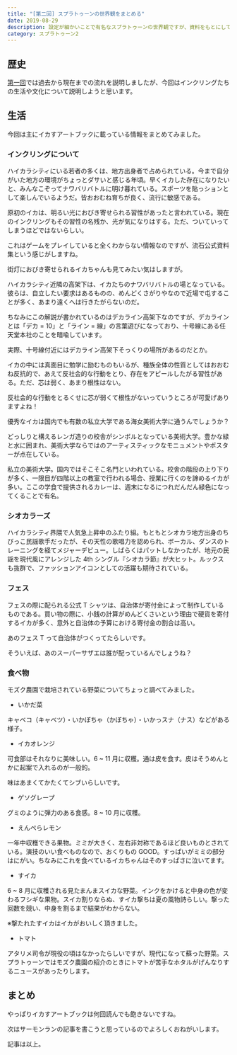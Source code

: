 ```yaml
---
title: "[第二回] スプラトゥーンの世界観をまとめる"
date: 2019-08-29
description: 設定が細かいことで有名なスプラトゥーンの世界観ですが、資料をもとにして今まで判明していることについて大雑把にまとめてみました
category: スプラトゥーン2
---
```


## 歴史

[第一回](https://tkgstrator.work/posts/2019/01/07/splatoonworldview01.html)では過去から現在までの流れを説明しましたが、今回はインクリングたちの生活や文化について説明しようと思います。

## 生活

今回は主にイカすアートブックに載っている情報をまとめてみました。

### インクリングについて

ハイカラシティにいる若者の多くは、地方出身者で占められている。今まで自分がいた地方の環境がちょっとダサいと感じる年頃。早くイカした存在になりたいと、みんなこぞってナワバリバトルに明け暮れている。スポーツを貼っションとして楽しんでいるようだ。皆おおむね育ちが良く、流行に敏感である。

原初のイカは、明るい光におびき寄せられる習性があったと言われている。現在のインクリングもその習性の名残か、光が気になりはする。ただ、ついていってしまうほどではないらしい。

これはゲームをプレイしていると全くわからない情報なのですが、流石公式資料集という感じがしますね。

街灯におびき寄せられるイカちゃんも見てみたい気はしますが。

ハイカラシティ近隣の高架下は、イカたちのナワバリバトルの場となっている。彼らは、自立したい要求はあるものの、めんどくさがりやなので近場で屯することが多く、あまり遠くへは行きたがらないのだ。

ちなみにこの解説が書かれているのはデカライン高架下なのですが、デカラインとは「デカ = 10」と「ライン = 線」の言葉遊びになっており、十号線にある任天堂本社のことを暗喩しています。

実際、十号線付近にはデカライン高架下そっくりの場所があるのだとか。

イカの中には真面目に勉学に励むものもいるが、種族全体の性質としてはおおむね反抗的で、あえて反社会的な行動をとり、存在をアピールしたがる習性がある。ただ、芯は弱く、あまり根性はない。

反社会的な行動をとるくせに芯が弱くて根性がないっていうところが可愛げありますよね！

優秀なイカは国内でも有数の私立大学である海女美術大学に通うんでしょうか？

どっしりと構えるレンガ造りの校舎がシンボルとなっている美術大学。豊かな緑と水に囲まれ、美術大学ならではのアーティスティックなモニュメントやポスターが点在している。

私立の美術大学。国内ではそこそこ名門といわれている。校舎の階段の上り下りが多く、一限目が四階以上の教室で行われる場合、授業に行くのを諦めるイカが多い。ここの学食で提供されるカレーは、週末になるにつれだんだん緑色になってくることで有名。

### シオカラーズ

ハイカラシティ界隈で人気急上昇中のふたり組。もともとシオカラ地方出身のちびっこ民謡歌手だったが、その天性の歌唱力を認められ、ボーカル、ダンスのトレーニングを経てメジャーデビュー。しばらくはパットしなかったが、地元の民謡を現代風にアレンジした 4th シングル『シオカラ節』が大ヒット。ルックスも抜群で、ファッションアイコンとしての活躍も期待されている。

### フェス

フェスの際に配られる公式 T シャツは、自治体が寄付金によって制作しているものである。買い物の際に、小銭の計算がめんどくさいという理由で硬貨を寄付するイカが多く、意外と自治体の予算における寄付金の割合は高い。

あのフェス T って自治体がつくってたらしいです。

そういえば、あのスーパーサザエは誰が配っているんでしょうね？

### 食べ物

モズク農園で栽培されている野菜についてちょっと調べてみました。

- いかだ菜

キャベコ（キャベツ）・いかぼちゃ（かぼちゃ）・いかっスナ（ナス）などがある様子。

- イカオレンジ

可食部はそれなりに美味しい。6 ~ 11 月に収穫。通は皮を食す。皮はそうめんとかに起案で入れるのが一般的。

味はあまくてかたくてシブいらしいです。

- ゲソグレープ

グミのように弾力のある食感。8 ~ 10 月に収穫。

- えんぺらレモン

一年中収穫できる果物。ミミが大きく、左右非対称であるほど良いものとされている。演技のいい食べものなので、おくりもの GOOD。すっぱいがミミの部分はにがい。ちなみにこれを食べているイカちゃんはそのすっぱさに泣いてます。

- すイカ

6 ~ 8 月に収穫される見たまんまスイカな野菜。インクをかけると中身の色が変わるフシギな果物。スイカ割りならぬ、すイカ撃ちは夏の風物詩らしい。撃った回数を競い、中身を割るまで結果がわからない。

※撃たれたすイカはイカがおいしく頂きました。

- トマト

アタリメ司令が現役の頃はなかったらしいですが、現代になって蘇った野菜。スプラトゥーンではモズク農園の紹介のときにトマトが苦手なホタルがげんなりするニュースがあったりします。

## まとめ

やっぱりイカすアートブックは何回読んでも飽きないですね。

次はサーモンランの記事を書こうと思っているのでよろしくおねがいします。

記事は以上。

